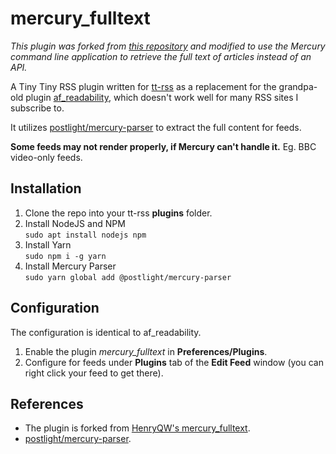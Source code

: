 # mercury_fulltext

*This plugin was forked from [this repository](https://github.com/HenryQW/mercury_fulltext) and modified to use the Mercury command line application to retrieve the full text of articles instead of an API.*

A Tiny Tiny RSS plugin written for [tt-rss](https://tt-rss.org) as a replacement for the grandpa-old plugin [af_readability](https://git.tt-rss.org/fox/tt-rss/src/master/plugins/af_readability), which doesn't work well for many RSS sites I subscribe to.

It utilizes [postlight/mercury-parser](https://github.com/postlight/mercury-parser) to extract the full content for feeds.

**Some feeds may not render properly, if Mercury can't handle it.** Eg. BBC video-only feeds.

## Installation

1. Clone the repo into your tt-rss **plugins** folder.
1. Install NodeJS and NPM  
    `sudo apt install nodejs npm`
1. Install Yarn  
    `sudo npm i -g yarn`
1. Install Mercury Parser  
    `sudo yarn global add @postlight/mercury-parser`

## Configuration

The configuration is identical to af_readability.

1. Enable the plugin *mercury_fulltext* in **Preferences/Plugins**.
1. Configure for feeds under **Plugins** tab of the **Edit Feed** window (you can right click your feed to get there).

## References

* The plugin is forked from [HenryQW's mercury_fulltext](https://github.com/HenryQW/mercury_fulltext).
* [postlight/mercury-parser](https://github.com/postlight/mercury-parser).
